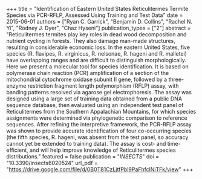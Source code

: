+++
title = "Identification of Eastern United States Reticulitermes Termite Species via PCR-RFLP, Assessed Using Training and Test Data"
date = 2015-06-01
authors = ["Ryan C. Garrick", "Benjamin D. Collins", "Rachel N. Yi", "Rodney J. Dyer", "Chaz Hyseni"]
publication_types = ["2"]
abstract = "Reticulitermes termites play key roles in dead wood decomposition and nutrient cycling in forests. They also damage man-made structures, resulting in considerable economic loss. In the eastern United States, five species (R. flavipes, R. virginicus, R. nelsonae, R. hageni and R. malletei) have overlapping ranges and are difficult to distinguish morphologically. Here we present a molecular tool for species identification. It is based on polymerase chain reaction (PCR) amplification of a section of the mitochondrial cytochrome oxidase subunit II gene, followed by a three-enzyme restriction fragment length polymorphism (RFLP) assay, with banding patterns resolved via agarose gel electrophoresis. The assay was designed using a large set of training data obtained from a public DNA sequence database, then evaluated using an independent test panel of Reticulitermes from the Southern Appalachian Mountains, for which species assignments were determined via phylogenetic comparison to reference sequences. After refining the interpretive framework, the PCR-RFLP assay was shown to provide accurate identification of four co-occurring species (the fifth species, R. hageni, was absent from the test panel, so accuracy cannot yet be extended to training data). The assay is cost- and time-efficient, and will help improve knowledge of Reticulitermes species distributions."
featured = false
publication = "*INSECTS*"
doi = "10.3390/insects6020524"
url_pdf = "https://drive.google.com/file/d/0B0T81CzLjtfPbl9PaFhfclNiTFk/view"
+++

